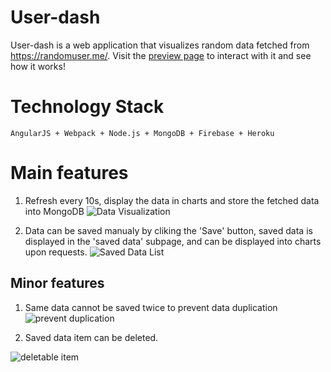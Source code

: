 # User-dash
User-dash is a web application that visualizes random data fetched from https://randomuser.me/.
Visit the [preview page](https://user-dash.firebaseapp.com/) to interact with it and see how it works!

# Technology Stack

`AngularJS + Webpack + Node.js + MongoDB + Firebase + Heroku`

# Main features

1. Refresh every 10s, display the data in charts and store the fetched data into MongoDB
![Data Visualization](https://raw.githubusercontent.com/ambitiousbird/User-dash/master/img/RD1.png)

2. Data can be saved manualy by cliking the 'Save' button, saved data is displayed in the 'saved data' subpage, and can be displayed into charts upon requests.
![Saved Data List](https://raw.githubusercontent.com/ambitiousbird/User-dash/master/img/RD2.png)

## Minor features
1. Same data cannot be saved twice to prevent data duplication
![prevent duplication](https://raw.githubusercontent.com/ambitiousbird/User-dash/master/img/prevent-duplication.png)

2. Saved data item can be deleted.

![deletable item](https://raw.githubusercontent.com/ambitiousbird/User-dash/master/img/delete.png)
